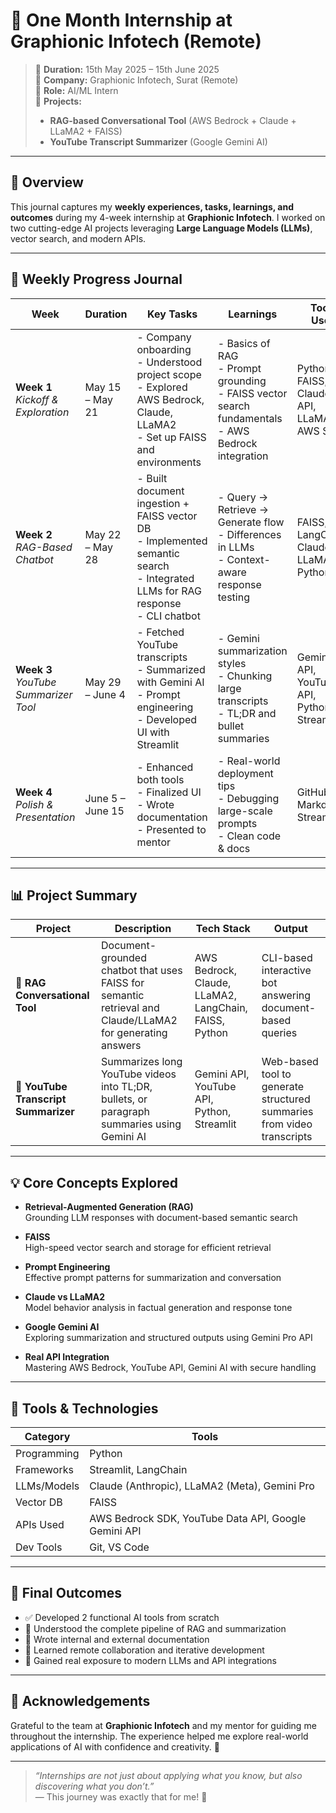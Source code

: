 # 🌟 One Month Internship at Graphionic Infotech (Remote)

> 📆 **Duration:** 15th May 2025 – 15th June 2025  
> 🏢 **Company:** Graphionic Infotech, Surat (Remote)  
> 💼 **Role:** AI/ML Intern  
> 🧠 **Projects:**  
> - **RAG-based Conversational Tool** (AWS Bedrock + Claude + LLaMA2 + FAISS)  
> - **YouTube Transcript Summarizer** (Google Gemini AI)

---

## 📌 Overview

This journal captures my **weekly experiences, tasks, learnings, and outcomes** during my 4-week internship at **Graphionic Infotech**. I worked on two cutting-edge AI projects leveraging **Large Language Models (LLMs)**, vector search, and modern APIs.

---

## 🔁 Weekly Progress Journal

| **Week** | **Duration** | **Key Tasks** | **Learnings** | **Tools Used** | **Output** |
|---------|--------------|---------------|---------------|----------------|-------------|
| **Week 1** <br> _Kickoff & Exploration_ | May 15 – May 21 | - Company onboarding <br> - Understood project scope <br> - Explored AWS Bedrock, Claude, LLaMA2 <br> - Set up FAISS and environments | - Basics of RAG <br> - Prompt grounding <br> - FAISS vector search fundamentals <br> - AWS Bedrock integration | Python, FAISS, Claude API, LLaMA2, AWS SDK | Toolchain setup, explored embeddings, initial design ready |
| **Week 2** <br> _RAG-Based Chatbot_ | May 22 – May 28 | - Built document ingestion + FAISS vector DB <br> - Implemented semantic search <br> - Integrated LLMs for RAG response <br> - CLI chatbot | - Query → Retrieve → Generate flow <br> - Differences in LLMs <br> - Context-aware response testing | FAISS, LangChain, Claude, LLaMA2, Python | Functional CLI chatbot with document-based question answering |
| **Week 3** <br> _YouTube Summarizer Tool_ | May 29 – June 4 | - Fetched YouTube transcripts <br> - Summarized with Gemini AI <br> - Prompt engineering <br> - Developed UI with Streamlit | - Gemini summarization styles <br> - Chunking large transcripts <br> - TL;DR and bullet summaries | Gemini API, YouTube API, Python, Streamlit | Web tool that summarizes YouTube videos in multiple formats |
| **Week 4** <br> _Polish & Presentation_ | June 5 – June 15 | - Enhanced both tools <br> - Finalized UI <br> - Wrote documentation <br> - Presented to mentor | - Real-world deployment tips <br> - Debugging large-scale prompts <br> - Clean code & docs | GitHub, Markdown, Streamlit | Final working versions + full documentation and team feedback |

---

## 📊 Project Summary

| Project | Description | Tech Stack | Output |
|--------|-------------|------------|--------|
| 🧠 **RAG Conversational Tool** | Document-grounded chatbot that uses FAISS for semantic retrieval and Claude/LLaMA2 for generating answers | AWS Bedrock, Claude, LLaMA2, LangChain, FAISS, Python | CLI-based interactive bot answering document-based queries |
| 🎥 **YouTube Transcript Summarizer** | Summarizes long YouTube videos into TL;DR, bullets, or paragraph summaries using Gemini AI | Gemini API, YouTube API, Python, Streamlit | Web-based tool to generate structured summaries from video transcripts |

---

## 💡 Core Concepts Explored

- **Retrieval-Augmented Generation (RAG)**  
  Grounding LLM responses with document-based semantic search

- **FAISS**  
  High-speed vector search and storage for efficient retrieval

- **Prompt Engineering**  
  Effective prompt patterns for summarization and conversation

- **Claude vs LLaMA2**  
  Model behavior analysis in factual generation and response tone

- **Google Gemini AI**  
  Exploring summarization and structured outputs using Gemini Pro API

- **Real API Integration**  
  Mastering AWS Bedrock, YouTube API, Gemini AI with secure handling

---

## 🧰 Tools & Technologies

| Category       | Tools |
|----------------|-------|
| Programming    | Python |
| Frameworks     | Streamlit, LangChain |
| LLMs/Models    | Claude (Anthropic), LLaMA2 (Meta), Gemini Pro |
| Vector DB      | FAISS |
| APIs Used      | AWS Bedrock SDK, YouTube Data API, Google Gemini API |
| Dev Tools      | Git, VS Code |

---

## 🏁 Final Outcomes

- ✅ Developed 2 functional AI tools from scratch  
- 🎯 Understood the complete pipeline of RAG and summarization  
- 📄 Wrote internal and external documentation  
- 💬 Learned remote collaboration and iterative development  
- 🧠 Gained real exposure to modern LLMs and API integrations

---

## 🙏 Acknowledgements

Grateful to the team at **Graphionic Infotech** and my mentor for guiding me throughout the internship. The experience helped me explore real-world applications of AI with confidence and creativity. 🚀

---

> _“Internships are not just about applying what you know, but also discovering what you don’t.”_  
> — This journey was exactly that for me! 🌱
